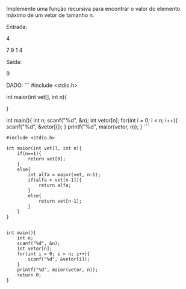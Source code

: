Implemente uma função recursiva para encontrar o valor do elemento máximo de um vetor de tamanho n.

Entrada:

4

7 9 1 4

Saída:

9

DADO: 
´´´
#include <stdio.h>

int maior(int vet[], int n){
    
}


int main(){
    int n;
    scanf("%d", &n);
    int vetor[n];
    for(int i = 0; i < n; i++){
        scanf("%d", &vetor[i]);
    }
    printf("%d", maior(vetor, n));
}
´´´
```
#include <stdio.h>

int maior(int vet[], int n){
    if(n==1){
        return vet[0];
    }
    else{
        int alfa = maior(vet, n-1);
        if(alfa > vet[n-1]){
            return alfa;
        }
        else{
            return vet[n-1];
        }
    }
}


int main(){
    int n;
    scanf("%d", &n);
    int vetor[n];
    for(int i = 0; i < n; i++){
        scanf("%d", &vetor[i]);
    }
    printf("%d", maior(vetor, n));
    return 0;
}
```
